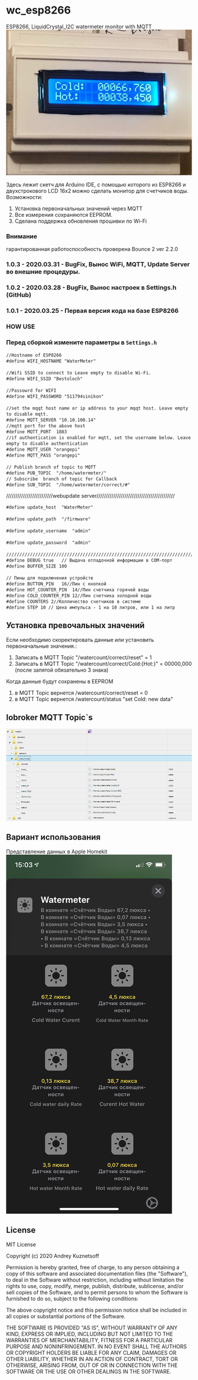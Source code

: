 
# wc_esp8266

ESP8266, LiquidCrystal_I2C watermeter monitor with MQTT
![](docs/img/IMG_1937.jpg)

Здесь лежит скетч для Arduino IDE, с помощью которого из ESP8266 и двухстрокового LCD 16x2 можно сделать монитор для счетчиков воды.
Возможности:
1. Установка первоначальных значений через MQTT
2. Все измерения сохраняются  EEPROM.
3. Сделана поддержка обновления прошивки по Wi-Fi

### Внимание
гарантированная работоспособность проверена Bounce 2 ver 2.2.0

### 1.0.3 - 2020.03.31 - BugFix, Вынос WiFi, MQTT, Update Server во внешние процедуры.

### 1.0.2 - 2020.03.28 - BugFix, Вынос настроек в Settings.h (GitHub)

### 1.0.1 - 2020.03.25 - Первая версия кода на базе ESP8266


### HOW USE

### Перед сборкой измените параметры в `Settings.h`

    //Hostname of ESP8266
    #define WIFI_HOSTNAME "WaterMeter"

    //Wifi SSID to connect to Leave empty to disable Wi-Fi.
    #define WIFI_SSID "Bestoloch"

    //Passowrd for WIFI
    #define WIFI_PASSWORD "511794sinikon"

    //set the mqqt host name or ip address to your mqqt host. Leave empty to disable mqtt.
    #define MQTT_SERVER "10.10.100.14"
    //mqtt port for the above host
    #define MQTT_PORT  1883
    //if authentication is enabled for mqtt, set the username below. Leave empty to disable authentication
    #define MQTT_USER "orangepi"
    #define MQTT_PASS "orangepi"

    // Publish branch of topic to MQTT
    #define PUB_TOPIC  "/home/watermeter/"
    // Subscribe  branch of topic for Callback
    #define SUB_TOPIC  "/home/watermeter/correct/#"

/////////////////////////webupdate server//////////////////////////////////////////

    #define update_host  "WaterMeter"

    #define update_path  "/firmware"

    #define update_username  "admin"

    #define update_password  "admin"

    /////////////////////////////////////////////////////////////////////////////////////////////////
    #define DEBUG true   // Выдача отладочной информации в COM-порт
    #define BUFFER_SIZE 100

    // Пины для подключения устройств
    #define BUTTON_PIN   16//Пин с кнопкой
    #define HOT_COUNTER_PIN  14//Пин счетчика горячей воды
    #define COLD_COUNTER_PIN 12//Пин счетчика холодной воды
    #define COUNTERS 2//Колличество счетчиков в системе
    #define STEP 10 // Цена импульса - 1 на 10 литров, или 1 на литр

## Установка превочальных значений
 Если необходимо скоректировать данные или установить первоначальные значения.:

 1. Записать в  MQTT Topic "/watercount/correct/reset" = 1
 2.  Записать в  MQTT Topic "/watercount/correct/Cold:{Hot:}"  = 00000,000 (после запятой обязательно 3 знака)

Когда данные будут сохранены в EEPROM


1. в MQTT Topic вернется  /watercount/correct/reset = 0
2. в MQTT Topic вернется /watercount/status "set Cold: new data"

## Iobroker MQTT Topic`s


![](docs/img/mqtt.png)

## Вариант использования
Представление данных в Apple Homekit
![](docs/img/IMG_1945.PNG)

## License
MIT License

Copyright (c) 2020 Andrey Kuznetsoff

Permission is hereby granted, free of charge, to any person obtaining a copy of this software and associated documentation files (the "Software"), to deal in the Software without restriction, including without limitation the rights to use, copy, modify, merge, publish, distribute, sublicense, and/or sell copies of the Software, and to permit persons to whom the Software is furnished to do so, subject to the following conditions:

The above copyright notice and this permission notice shall be included in all copies or substantial portions of the Software.

THE SOFTWARE IS PROVIDED "AS IS", WITHOUT WARRANTY OF ANY KIND, EXPRESS OR IMPLIED, INCLUDING BUT NOT LIMITED TO THE WARRANTIES OF MERCHANTABILITY, FITNESS FOR A PARTICULAR PURPOSE AND NONINFRINGEMENT. IN NO EVENT SHALL THE AUTHORS OR COPYRIGHT HOLDERS BE LIABLE FOR ANY CLAIM, DAMAGES OR OTHER LIABILITY, WHETHER IN AN ACTION OF CONTRACT, TORT OR OTHERWISE, ARISING FROM, OUT OF OR IN CONNECTION WITH THE SOFTWARE OR THE USE OR OTHER DEALINGS IN THE SOFTWARE.
